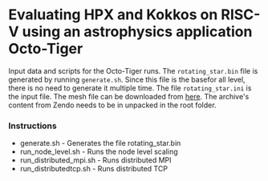 # Evaluating HPX and Kokkos on RISC-V using an astrophysics application Octo-Tiger

Input data and scripts for the Octo-Tiger runs. The `rotating_star.bin` file is generated by running 
`generate.sh`. Since this file is the basefor all level, there is no need to generate it multiple time. 
The file `rotating_star.ini` is the input file. The mesh file can be downloaded from [here](https://zenodo.org/record/8111772).
The archive's content from Zendo needs to be in unpacked in the root folder. 

### Instructions

- generate.sh - Generates the file rotating_star.bin
- run_node_level.sh - Runs the node level scaling
- run_distributed_mpi.sh - Runs distributed MPI 
- run_distributedtcp.sh - Runs distributed TCP


